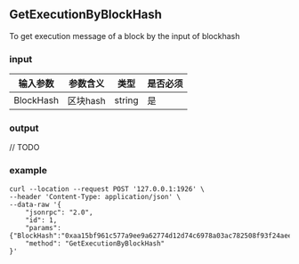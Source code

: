 ## GetExecutionByBlockHash

To get execution message of a block by the input of blockhash

### input

| 输入参数         | 参数含义       | 类型    | 是否必须  |
| ---------------- | -------------- | ------- |------   |
| BlockHash    | 区块hash      | string  | 是|


### output

// TODO

### example
```
curl --location --request POST '127.0.0.1:1926' \
--header 'Content-Type: application/json' \
--data-raw '{
    "jsonrpc": "2.0",
    "id": 1,
    "params": {"BlockHash":"0xaa15bf961c577a9ee9a62774d12d74c6978a03ac782508f93f24aeee452387ff"},
    "method": "GetExecutionByBlockHash"
}'
```



